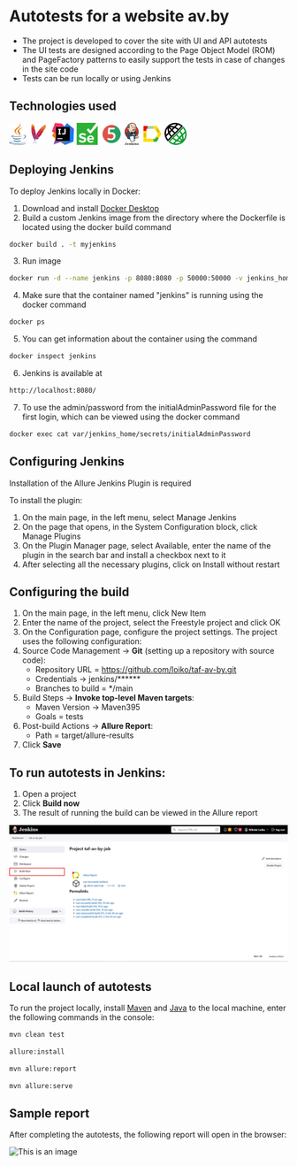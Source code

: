 # Autotests for a website av.by

* The project is developed to cover the site with UI and API autotests
* The UI tests are designed according to the Page Object Model (ROM) and PageFactory patterns to easily support the tests in case of changes in the site code
* Tests can be run locally or using Jenkins

## Technologies used

<a href="https://www.java.com/"><img src="/img/icons/java.svg" height="40"></a>
<a href="https://maven.apache.org/"><img src="/img/icons/maven.svg" height="40"></a>
<a href="https://www.jetbrains.com/idea/"><img src="/img/icons/intellij-idea.svg" height="40"></a>
<a href="https://www.selenium.dev/"><img src="/img/icons/selenium.svg" height="40"></a>
<a href="https://junit.org/"><img src="/img/icons/junit5.svg" height="40"></a>
<a href="https://www.jenkins.io/"><img src="/img/icons/jenkins.svg" height="40"></a>
<a href="https://docs.qameta.io/allure/"><img src="/img/icons/allure.svg" height="40"></a>
<a href="https://rest-assured.io/"><img src="/img/icons/rest-assured.png" height="40"></a>

## Deploying Jenkins
To deploy Jenkins locally in Docker:
1. Download and install [Docker Desktop](https://www.docker.com/products/docker-desktop/)
2. Build a custom Jenkins image from the directory where the Dockerfile is located using the docker build command
```bash
docker build . -t myjenkins
```
3. Run image
```bash
docker run -d --name jenkins -p 8080:8080 -p 50000:50000 -v jenkins_home:/var/jenkins_home myjenkins
```
4. Make sure that the container named "jenkins" is running using the docker command 
```bash
docker ps
```
5. You can get information about the container using the command 
```bash
docker inspect jenkins
```
6. Jenkins is available at 
```bash
http://localhost:8080/
```
7. To use the admin/password from the initialAdminPassword file for the first login, which can be viewed using the docker command 
```bash
docker exec cat var/jenkins_home/secrets/initialAdminPassword
```

## Configuring Jenkins
Installation of the Allure Jenkins Plugin is required

To install the plugin:
1. On the main page, in the left menu, select Manage Jenkins
2. On the page that opens, in the System Configuration block, click Manage Plugins
3. On the Plugin Manager page, select Available, enter the name of the plugin in the search bar and install a checkbox next to it
4. After selecting all the necessary plugins, click on Install without restart


## Configuring the build
1. On the main page, in the left menu, click New Item
2. Enter the name of the project, select the Freestyle project and click OK
3. On the Configuration page, configure the project settings. The project uses the following configuration:
4. Source Code Management -> **Git** (setting up a repository with source code):
   - Repository URL = https://github.com/loiko/taf-av-by.git
   - Credentials → jenkins/******
   - Branches to build = */main
5. Build Steps → **Invoke top-level Maven targets**:
   - Maven Version → Maven395
   - Goals = tests
6. Post-build Actions → **Allure Report**:
   - Path = target/allure-results
7. Click **Save**

## To run autotests in Jenkins:
1. Open a project
2. Click **Build now**
3. The result of running the build can be viewed in the Allure report

![This is an image](/img/screenshots/jenkins.jpg)

## Local launch of autotests
To run the project locally, install [Maven](https://maven.apache.org/download.cgi) and [Java](https://www.java.com/en/download/) to the local machine, enter the following commands in the console:

```bash
mvn clean test
```

```bash
allure:install
```
```bash
mvn allure:report
``````
```bash
mvn allure:serve
``````

## Sample report
After completing the autotests, the following report will open in the browser:

![This is an image](/img/screenshots/allure-report.jpg)
